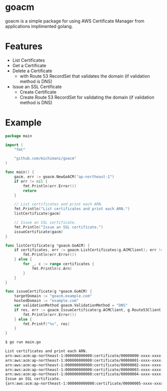 goacm
===

goacm is a simple package for using AWS Certificate Manager from applications implimented golang.

# Features

- List Certificates
- Get a Certificate
- Delete a Certificate
	- with Route 53 RecordSet that validates the domain (if validation method is DNS)
- Issue an SSL Certificate
	- Create Certificate
	- Create Route 53 RecordSet for validating the domain (if validation method is DNS)

# Example

```go
package main

import (
	"fmt"

	"github.com/michimani/goacm"
)

func main() {
	gacm, err := goacm.NewGoACM("ap-northeast-1")
	if err != nil {
		fmt.Println(err.Error())
		return
	}

	// List certificates and print each ARN.
	fmt.Println("List certificates and print each ARN.")
	listCertificate(gacm)

	// Issue an SSL certificate.
	fmt.Println("Issue an SSL certificate.")
	issueCertificate(gacm)
}

func listCertificate(g *goacm.GoACM) {
	if certificates, err := goacm.ListCertificates(g.ACMClient); err != nil {
		fmt.Println(err.Error())
	} else {
		for _, c := range certificates {
			fmt.Println(c.Arn)
		}
	}
}

func issueCertificate(g *goacm.GoACM) {
	targetDomain := "goacm.example.com"
	hostedDomain := "example.com"
	var validationMethod goacm.ValidationMethod = "DNS"
	if res, err := goacm.IssueCertificate(g.ACMClient, g.Route53Client, validationMethod, targetDomain, hostedDomain); err != nil {
		fmt.Println(err.Error())
	} else {
		fmt.Printf("%v", res)
	}
}
```

```bash
$ go run main.go

List certificates and print each ARN.
arn:aws:acm:ap-northeast-1:000000000000:certificate/00000000-xxxx-xxxx-0000-xxxxxxxxxxxx
arn:aws:acm:ap-northeast-1:000000000000:certificate/00000001-xxxx-xxxx-0000-xxxxxxxxxxxx
arn:aws:acm:ap-northeast-1:000000000000:certificate/00000002-xxxx-xxxx-0000-xxxxxxxxxxxx
arn:aws:acm:ap-northeast-1:000000000000:certificate/00000003-xxxx-xxxx-0000-xxxxxxxxxxxx
arn:aws:acm:ap-northeast-1:000000000000:certificate/00000004-xxxx-xxxx-0000-xxxxxxxxxxxx
Issue an SSL certificate.
{arn:aws:acm:ap-northeast-1:000000000000:certificate/00000005-xxxx-xxxx-0000-xxxxxxxxxxxx goacm.example.com example.com /hostedzone/Z3XXXXXXXXXXXX DNS _32xxxxxxxxxxxxxxxxxxxxxxxxxxxxxx.goacm.example.com. _80xxxxxxxxxxxxxxxxxxxxxxxxxxxxxx.xxxxxxxxxx.acm-validations.aws.}
```